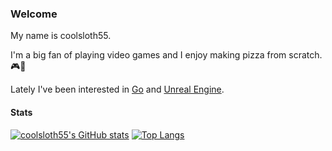 ### Welcome

My name is coolsloth55.

I'm a big fan of playing video games and I enjoy making pizza from scratch. 🎮🍕

Lately I've been interested in [Go](https://go.dev/) and [Unreal Engine](https://www.unrealengine.com/en-US/).

#### Stats
[![coolsloth55's GitHub stats](https://github-readme-stats.vercel.app/api?username=coolsloth55&theme=radical)](https://github.com/anuraghazra/github-readme-stats)
[![Top Langs](https://github-readme-stats.vercel.app/api/top-langs/?username=coolsloth55&theme=radical)](https://github.com/anuraghazra/github-readme-stats)
